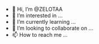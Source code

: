 - 👋 Hi, I’m @ZELOTAA
- 👀 I’m interested in ...
- 🌱 I’m currently learning ...
- 💞️ I’m looking to collaborate on ...
- 📫 How to reach me ...

<!---
ZELOTAA/ZELOTAA is a ✨ special ✨ repository because its `README.md` (this file) appears on your GitHub profile.
You can click the Preview link to take a look at your changes.
--->
